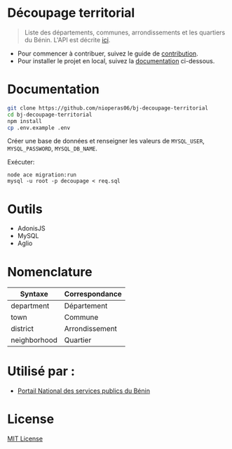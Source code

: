 # Découpage territorial

> Liste des départements, communes, arrondissements et les quartiers du Bénin. L'API est décrite [ici]().

- Pour commencer à contribuer, suivez le guide de [contribution](CONTRIBUTING.md).
- Pour installer le projet en local, suivez la [documentation](#documentation) ci-dessous.

# Documentation

```bash
git clone https://github.com/nioperas06/bj-decoupage-territorial
cd bj-decoupage-territorial
npm install
cp .env.example .env
```

Créer une base de données et renseigner les valeurs de `MYSQL_USER`, `MYSQL_PASSWORD`, `MYSQL_DB_NAME`.

Exécuter: 
```
node ace migration:run
mysql -u root -p decoupage < req.sql
```

# Outils
- AdonisJS
- MySQL
- Aglio

# Nomenclature

| Syntaxe       | Correspondance  |
| ------------- | --------------- |
| department    | Département     |
| town          | Commune         |
| district      | Arrondissement  |
| neighborhood  | Quartier        |

# Utilisé par :
* [Portail National des services publics du Bénin](https://service-public.bj)

# License
[MIT License](LICENSE.md)